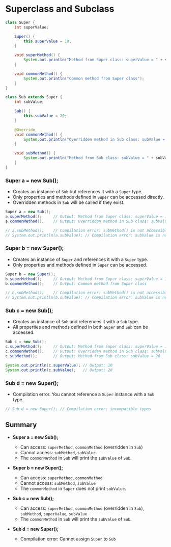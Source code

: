 # Superclass and Subclass

```java
class Super {
    int superValue;

    Super() {
        this.superValue = 10;
    }

    void superMethod() {
        System.out.println("Method from Super class: superValue = " + superValue);
    }

    void commonMethod() {
        System.out.println("Common method from Super class");
    }
}

class Sub extends Super {
    int subValue;

    Sub() {
        this.subValue = 20;
    }

    @Override
    void commonMethod() {
        System.out.println("Overridden method in Sub class: subValue = " + subValue);
    }

    void subMethod() {
        System.out.println("Method from Sub class: subValue = " + subValue);
    }
}
```

### Super a = new Sub();
- Creates an instance of `Sub` but references it with a `Super` type.
- Only properties and methods defined in `Super` can be accessed directly.
- Overridden methods in `Sub` will be called if they exist.

```java
Super a = new Sub();
a.superMethod();     // Output: Method from Super class: superValue = 10
a.commonMethod();    // Output: Overridden method in Sub class: subValue = 20

// a.subMethod();    // Compilation error: subMethod() is not accessible
// System.out.println(a.subValue); // Compilation error: subValue is not accessible
```

### Super b = new Super();
- Creates an instance of `Super` and references it with a `Super` type.
- Only properties and methods defined in `Super` can be accessed.

```java
Super b = new Super();
b.superMethod();     // Output: Method from Super class: superValue = 10
b.commonMethod();    // Output: Common method from Super class

// b.subMethod();    // Compilation error: subMethod() is not accessible
// System.out.println(b.subValue); // Compilation error: subValue is not accessible
```

### Sub c = new Sub();
- Creates an instance of `Sub` and references it with a `Sub` type.
- All properties and methods defined in both `Super` and `Sub` can be accessed.

```java
Sub c = new Sub();
c.superMethod();     // Output: Method from Super class: superValue = 10
c.commonMethod();    // Output: Overridden method in Sub class: subValue = 20
c.subMethod();       // Output: Method from Sub class: subValue = 20

System.out.println(c.superValue); // Output: 10
System.out.println(c.subValue);   // Output: 20
```

### Sub d = new Super();
- Compilation error. You cannot reference a `Super` instance with a `Sub` type.

```java
// Sub d = new Super(); // Compilation error: incompatible types
```

## Summary
- **Super a = new Sub();**
  - Can access: `superMethod`, `commonMethod` (overridden in `Sub`)
  - Cannot access: `subMethod`, `subValue`
  - The `commonMethod` in `Sub` will print the `subValue` of `Sub`.

- **Super b = new Super();**
  - Can access: `superMethod`, `commonMethod`
  - Cannot access: `subMethod`, `subValue`
  - The `commonMethod` in `Super` does not print `subValue`.

- **Sub c = new Sub();**
  - Can access: `superMethod`, `commonMethod` (overridden in `Sub`), `subMethod`, `superValue`, `subValue`
  - The `commonMethod` in `Sub` will print the `subValue` of `Sub`.

- **Sub d = new Super();**
  - Compilation error: Cannot assign `Super` to `Sub`
